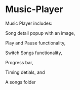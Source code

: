 # Music-Player
Music Player includes:


Song detail popup with an image,

Play and Pause functionality,

Switch Songs functionality,

Progress bar,

Timing detials, and

A songs folder
